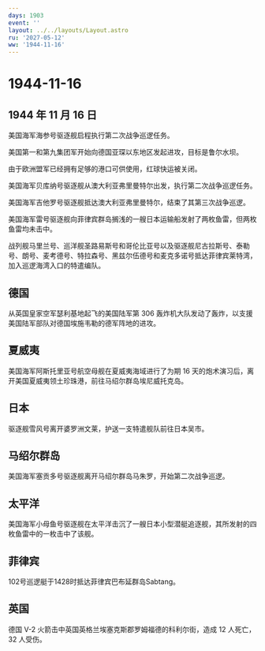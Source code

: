 ```yaml
---
days: 1903
event: ''
layout: ../../layouts/Layout.astro
ru: '2027-05-12'
ww: '1944-11-16'
---
```


# 1944-11-16

## 1944 年 11 月 16 日

美国海军海参号驱逐舰启程执行第二次战争巡逻任务。

美国第一和第九集团军开始向德国亚琛以东地区发起进攻，目标是鲁尔水坝。

由于欧洲盟军已经拥有足够的港口可供使用，红球快运被关闭。

美国海军贝库纳号驱逐舰从澳大利亚弗里曼特尔出发，执行第二次战争巡逻任务。

美国海军吉他罗号驱逐舰抵达澳大利亚弗里曼特尔，结束了其第三次战争巡逻。

美国海军雷号驱逐舰向菲律宾群岛搁浅的一艘日本运输船发射了两枚鱼雷，但两枚鱼雷均未击中。

战列舰马里兰号、巡洋舰圣路易斯号和哥伦比亚号以及驱逐舰尼古拉斯号、泰勒号、朗号、麦考德号、特拉森号、黑兹尔伍德号和麦克多诺号抵达菲律宾莱特湾，加入巡逻海湾入口的特遣编队。

## 德国

从英国皇家空军瑟利基地起飞的美国陆军第 306
轰炸机大队发动了轰炸，以支援美国陆军部队对德国埃施韦勒的德军阵地的进攻。

## 夏威夷

美国海军阿斯托里亚号航空母舰在夏威夷海域进行了为期 16
天的炮术演习后，离开美国夏威夷领土珍珠港，前往马绍尔群岛埃尼威托克岛。

## 日本

驱逐舰雪风号离开婆罗洲文莱，护送一支特遣舰队前往日本吴市。

## 马绍尔群岛

美国海军塞贡多号驱逐舰离开马绍尔群岛马朱罗，开始第二次战争巡逻。

## 太平洋

美国海军小母鱼号驱逐舰在太平洋击沉了一艘日本小型潜艇追逐舰，其所发射的四枚鱼雷中的一枚击中了该舰。

## 菲律宾

102号巡逻艇于1428时抵达菲律宾巴布延群岛Sabtang。

## 英国

德国 V-2 火箭击中英国英格兰埃塞克斯郡罗姆福德的科利尔街，造成 12
人死亡，32 人受伤。